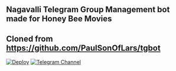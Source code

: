 

## Nagavalli Telegram Group Management bot made for Honey Bee Movies 
## Cloned from https://github.com/PaulSonOfLars/tgbot

[![Deploy](https://www.herokucdn.com/deploy/button.svg)](https://heroku.com/deploy?template=https://github.com/Akhilbroi007/Nagavalli)
[![Telegram Channel](https://commons.wikimedia.org/wiki/File:Telegram_logo.svg)](https://t.mt/honeybeemovies)




